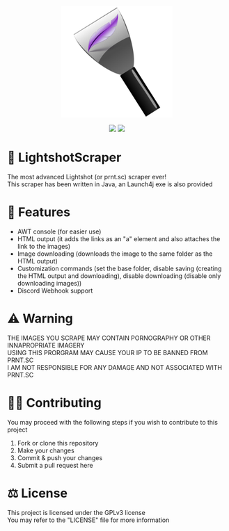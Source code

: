 <p align="center">
    <img src="LightShotScraper.png" width="256" height="256">
</p>
<p align="center">
    <img src="https://img.shields.io/badge/Java-1.8-blue">
    <img src="https://img.shields.io/badge/License-GPLv3-brightgreen">
</p>

# 💬 LightshotScraper
The most advanced Lightshot (or prnt.sc) scraper ever!<br>
This scraper has been written in Java, an Launch4j exe is also provided

# 📌 Features
- AWT console (for easier use)
- HTML output (it adds the links as an "a" element and also attaches the link to the images)
- Image downloading (downloads the image to the same folder as the HTML output)
- Customization commands (set the base folder, disable saving (creating the HTML output and downloading), disable downloading (disable only downloading images))
- Discord Webhook support

# ⚠️ Warning
THE IMAGES YOU SCRAPE MAY CONTAIN PORNOGRAPHY OR OTHER INNAPROPRIATE IMAGERY<br>
USING THIS PRORGRAM MAY CAUSE YOUR IP TO BE BANNED FROM PRNT.SC<br>
I AM NOT RESPONSIBLE FOR ANY DAMAGE AND NOT ASSOCIATED WITH PRNT.SC

# 👨‍💻 Contributing
You may proceed with the following steps if you wish to contribute to this project

1. Fork or clone this repository
2. Make your changes
3. Commit & push your changes
4. Submit a pull request here

# ⚖ License
This project is licensed under the GPLv3 license
<br>
You may refer to the "LICENSE" file for more information
